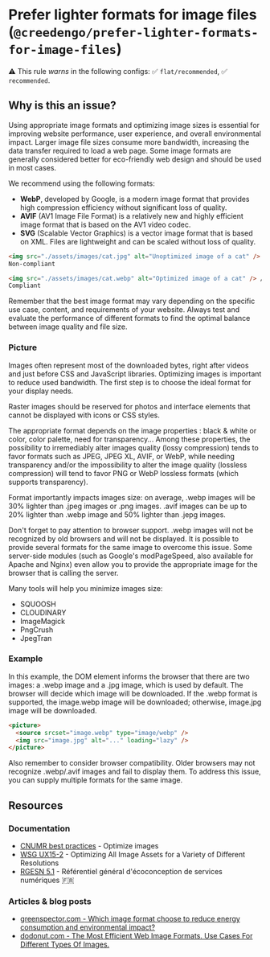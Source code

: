# Prefer lighter formats for image files (`@creedengo/prefer-lighter-formats-for-image-files`)

⚠️ This rule _warns_ in the following configs: ✅ `flat/recommended`, ✅ `recommended`.

<!-- end auto-generated rule header -->

## Why is this an issue?

Using appropriate image formats and optimizing image sizes is essential for improving website performance, user experience, and overall environmental impact.
Larger image file sizes consume more bandwidth, increasing the data transfer required to load a web page.
Some image formats are generally considered better for eco-friendly web design and should be used in most cases.

We recommend using the following formats:

- **WebP**, developed by Google, is a modern image format that provides high compression efficiency without significant loss of quality.
- **AVIF** (AV1 Image File Format) is a relatively new and highly efficient image format that is based on the AV1 video codec.
- **SVG** (Scalable Vector Graphics) is a vector image format that is based on XML.
  Files are lightweight and can be scaled without loss of quality.

```html
<img src="./assets/images/cat.jpg" alt="Unoptimized image of a cat" /> //
Non-compliant

<img src="./assets/images/cat.webp" alt="Optimized image of a cat" /> //
Compliant
```

Remember that the best image format may vary depending on the specific use case, content, and requirements of your website.
Always test and evaluate the performance of different formats to find the optimal balance between image quality and file size.

### Picture

Images often represent most of the downloaded bytes, right after videos and just before CSS and JavaScript libraries.
Optimizing images is important to reduce used bandwidth. The first step is to choose the ideal format for your
display needs.

Raster images should be reserved for photos and interface elements that cannot be displayed with icons or CSS styles.

The appropriate format depends on the image properties : black & white or color, color palette, need for transparency...
Among these properties, the possibility to irremediably alter images quality (lossy compression) tends to favor formats such as JPEG, JPEG XL,
AVIF, or WebP, while needing transparency and/or the impossibility to alter the image quality (lossless compression) will tend to favor
PNG or WebP lossless formats (which supports transparency).

Format importantly impacts images size: on average, .webp images will be 30% lighter than .jpeg
images or .png images. .avif images can be up to 20% lighter than .webp image and 50% lighter than .jepg images.

Don't forget to pay attention to browser support. .webp images will not be recognized by
old browsers and will not be displayed. It is possible to provide several formats for the same image
to overcome this issue. Some server-side modules (such as Google's modPageSpeed, also available for Apache
and Nginx) even allow you to provide the appropriate image for the browser that is calling the server.

Many tools will help you minimize images size:

- SQUOOSH
- CLOUDINARY
- ImageMagick
- PngCrush
- JpegTran

### Example

In this example, the DOM <picture> element informs the browser that there are two images: a .webp image and a
.jpg image, which is used by default. The browser will decide which image will be downloaded. If the .webp format
is supported, the image.webp image will be downloaded; otherwise, image.jpg image will be downloaded.

```html
<picture>
  <source srcset="image.webp" type="image/webp" />
  <img src="image.jpg" alt="..." loading="lazy" />
</picture>
```

Also remember to consider browser compatibility.
Older browsers may not recognize .webp/.avif images and fail to display them.
To address this issue, you can supply multiple formats for the same image.

## Resources

### Documentation

- [CNUMR best practices](https://github.com/cnumr/best-practices/blob/main/chapters/BP_080_en.md) - Optimize images
- [WSG UX15-2](https://w3c.github.io/sustyweb/star.html#UX15-2) - Optimizing All Image Assets for a Variety of Different Resolutions
- [RGESN 5.1](https://ecoresponsable.numerique.gouv.fr/publications/referentiel-general-ecoconception/critere/5.1/) - Référentiel général d'écoconception de services numériques 🇫🇷

### Articles & blog posts

- [greenspector.com - Which image format choose to reduce energy consumption and environmental impact?](https://greenspector.com/en/which-image-format-to-choose-to-reduce-its-energy-consumption-and-its-environmental-impact/)
- [dodonut.com - The Most Efficient Web Image Formats. Use Cases For Different Types Of Images.](https://dodonut.com/blog/use-cases-of-web-image-formats/)
